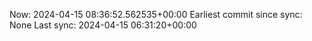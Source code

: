 Now: 2024-04-15 08:36:52.562535+00:00 Earliest commit since sync: None Last sync: 2024-04-15 06:31:20+00:00
